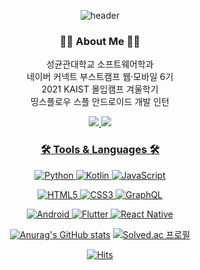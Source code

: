 <div align=center>

![header](https://capsule-render.vercel.app/api?type=transparent&height=250&section=header&text=HyunjeongLee💻&fontColor=131057&fontSize=60)
### 👩‍💻 About Me 👩‍💻
<p>성균관대학교 소프트웨어학과<br>
네이버 커넥트 부스트캠프 웹·모바일 6기<br>
2021 KAIST 몰입캠프 겨울학기<br>
띵스플로우 스플 안드로이드 개발 인턴</p>

<a href="mailto:gnlgus48@g.skku.edu"><img src="https://img.shields.io/badge/@g.skku.edu-EA4335?style=flat-square&logo=Gmail&logoColor=white"/> <a href="mailto:aks717_412@naver.com"><img src="https://img.shields.io/badge/@naver.com-2DB400?style=flat-square&logo=Naver&logoColor=white"/>  


### 🛠 Tools & Languages 🛠

![Python](https://img.shields.io/badge/python-3670A0?style=for-the-badge&logo=python&logoColor=ffdd54) ![Kotlin](https://img.shields.io/badge/kotlin-%230095D5.svg?style=for-the-badge&logo=kotlin&logoColor=white) ![JavaScript](https://img.shields.io/badge/javascript-%23323330.svg?style=for-the-badge&logo=javascript&logoColor=%23F7DF1E)

![HTML5](https://img.shields.io/badge/html5-%23E34F26.svg?style=for-the-badge&logo=html5&logoColor=white) ![CSS3](https://img.shields.io/badge/css3-%231572B6.svg?style=for-the-badge&logo=css3&logoColor=white) ![GraphQL](https://img.shields.io/badge/-GraphQL-E10098?style=for-the-badge&logo=graphql&logoColor=white)

![Android](https://img.shields.io/badge/Android-3DDC84?style=for-the-badge&logo=android&logoColor=white) ![Flutter](https://img.shields.io/badge/Flutter-%2302569B.svg?style=for-the-badge&logo=Flutter&logoColor=white) ![React Native](https://img.shields.io/badge/react_native-%2320232a.svg?style=for-the-badge&logo=react&logoColor=%2361DAFB)


[![Anurag's GitHub stats](https://github-readme-stats.vercel.app/api?username=hyunjeong408&theme=algolia)](https://github.com/anuraghazra/github-readme-stats)
[![Solved.ac 프로필](http://mazassumnida.wtf/api/generate_badge?boj=gnlgus48)](https://solved.ac/gnlgus48)

[![Hits](https://hits.seeyoufarm.com/api/count/incr/badge.svg?url=https%3A%2F%2Fgithub.com%2Fhyunjeong408&count_bg=%23131057&title_bg=%23CECECE&icon=&icon_color=%23000000&title=hits&edge_flat=true)](https://hits.seeyoufarm.com)

</div>
